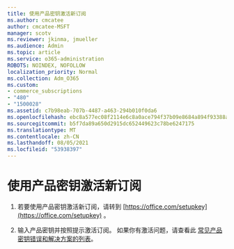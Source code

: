 ```yaml
---
title: 使用产品密钥激活新订阅
ms.author: cmcatee
author: cmcatee-MSFT
manager: scotv
ms.reviewer: jkinma, jmueller
ms.audience: Admin
ms.topic: article
ms.service: o365-administration
ROBOTS: NOINDEX, NOFOLLOW
localization_priority: Normal
ms.collection: Adm_O365
ms.custom:
- commerce_subscriptions
- "480"
- "1500028"
ms.assetid: c7b98eab-707b-4487-a463-294b010f0da6
ms.openlocfilehash: ebc8a577ec08f2114e6c8a0ace794f37b09e8684a894f93388a57656eda495e4
ms.sourcegitcommit: b5f7da89a650d2915dc652449623c78be6247175
ms.translationtype: MT
ms.contentlocale: zh-CN
ms.lasthandoff: 08/05/2021
ms.locfileid: "53938397"
---
```

# <a name="activate-a-new-subscription-with-a-product-key"></a>使用产品密钥激活新订阅

1. 若要使用产品密钥激活新订阅，请转到 [https://office.com/setupkey](https://office.com/setupkey) 。

2. 输入产品密钥并按照提示激活订阅。 如果你有激活问题，请查看此 [常见产品密钥错误和解决方案的列表](https://docs.microsoft.com/microsoft-365/commerce/product-key-errors-and-solutions)。